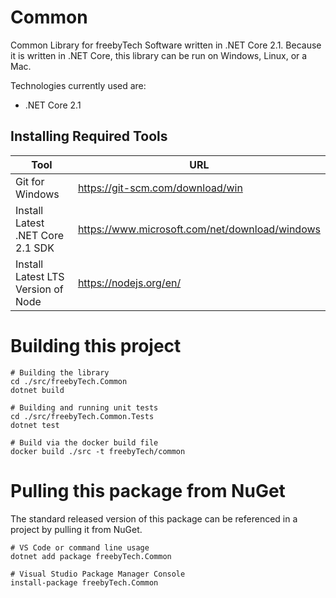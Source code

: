 # Common
Common Library for freebyTech Software written in .NET Core 2.1. Because it is written in .NET Core, this library can be run on Windows, Linux, or a Mac.

Technologies currently used are:

* .NET Core 2.1

## Installing Required Tools
| Tool                               | URL                                              |
| ---------------------------------- | ------------------------------------------------ |
| Git for Windows                    | https://git-scm.com/download/win                 |
| Install Latest .NET Core 2.1 SDK   | https://www.microsoft.com/net/download/windows   |
| Install Latest LTS Version of Node | https://nodejs.org/en/                           |


# Building this project
```
# Building the library
cd ./src/freebyTech.Common
dotnet build

# Building and running unit tests
cd ./src/freebyTech.Common.Tests
dotnet test

# Build via the docker build file
docker build ./src -t freebyTech/common
```

# Pulling this package from NuGet
The standard released version of this package can be referenced in a project by pulling it from NuGet.
```
# VS Code or command line usage
dotnet add package freebyTech.Common

# Visual Studio Package Manager Console
install-package freebyTech.Common
```